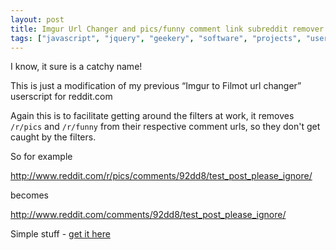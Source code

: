 ```yaml
---
layout: post
title: Imgur Url Changer and pics/funny comment link subreddit remover aka reddit link stuff
tags: ["javascript", "jquery", "geekery", "software", "projects", "userscript", "chrome", "firefox", "reddit", "blog"]
---
```


I know, it sure is a catchy name!

This is just a modification of my previous &#8220;Imgur to Filmot url changer&#8221; userscript for reddit.com

<!-- more -->

Again this is to facilitate getting around the filters at work, it removes `/r/pics` and `/r/funny` from their respective comment urls, so they don't get caught by the filters.

So for example

<a href="http://www.reddit.com/r/pics/comments/92dd8/test_post_please_ignore/" target="_blank">http://www.reddit.com/r/pics/comments/92dd8/test_post_please_ignore/</a>

becomes

<a href="http://www.reddit.com/comments/92dd8/test_post_please_ignore/" target="_blank">http://www.reddit.com/comments/92dd8/test_post_please_ignore/</a>

Simple stuff - <a href="http://userscripts.org/scripts/review/108575" target="_blank">get it here</a>
